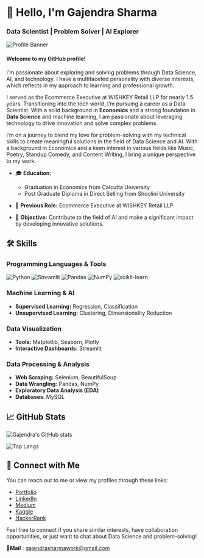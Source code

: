 # 👋 Hello, I'm Gajendra Sharma
### Data Scientist | Problem Solver | AI Explorer


![Profile Banner](https://images.unsplash.com/photo-1498050108023-c5249f4df085)

#### Welcome to my GitHub profile! 

I'm passionate about exploring and solving problems through Data Science, AI, and technology. I have a multifaceted personality with diverse interests, which reflects in my approach to learning and professional growth.

I served as the Ecommerce Executive at WISHKEY Retail LLP for nearly 1.5 years. Transitioning into the tech world, I’m pursuing a career as a Data Scientist. With a solid background in **Economics** and a strong foundation in **Data Science**  and machine learning, I am passionate about leveraging technology to drive innovation and solve complex problems.

I’m on a journey to blend my love for problem-solving with my technical skills to create meaningful solutions in the field of Data Science and AI. With a background in Economics and a keen interest in various fields like Music, Poetry, Standup Comedy, and Content Writing, I bring a unique perspective to my work.

- 🎓 **Education:** 
  - Graduation in Economics from Calcutta University
  - Post Graduate Diploma in Direct Selling from Shoolini University
  
- 💼 **Previous Role:** Ecommerce Executive at WISHKEY Retail LLP
- 🎯 **Objective:** Contribute to the field of AI and make a significant impact by developing innovative solutions.

## 🛠 Skills

### Programming Languages & Tools
![Python](https://img.shields.io/badge/Python-3776AB?style=for-the-badge&logo=python&logoColor=white)
![Streamlit](https://img.shields.io/badge/Streamlit-FF4B4B?style=for-the-badge&logo=streamlit&logoColor=white)
![Pandas](https://img.shields.io/badge/Pandas-150458?style=for-the-badge&logo=pandas&logoColor=white)
![NumPy](https://img.shields.io/badge/NumPy-013243?style=for-the-badge&logo=numpy&logoColor=white)
![scikit-learn](https://img.shields.io/badge/scikit--learn-F7931E?style=for-the-badge&logo=scikit-learn&logoColor=white)

### Machine Learning & AI
- **Supervised Learning:** Regression, Classification
- **Unsupervised Learning:** Clustering, Dimensionality Reduction

### Data Visualization
- **Tools:** Matplotlib, Seaborn, Plotly
- **Interactive Dashboards:** Streamlit

### Data Processing & Analysis
- **Web Scraping:** Selenium, BeautifulSoup
- **Data Wrangling:** Pandas, NumPy
- **Exploratory Data Analysis (EDA)**
- **Databases**: MySQL

## 📈 GitHub Stats
![Gajendra's GitHub stats](https://github-readme-stats.vercel.app/api?username=gajendrasharma-github&show_icons=true&theme=radical)

![Top Langs](https://github-readme-stats.vercel.app/api/top-langs/?username=gajendrasharma-github&layout=compact&theme=radical)



## 🔗 Connect with Me

You can reach out to me or view my profiles through these links:
- [Portfolio](https://sites.google.com/view/gajendra-portfolio)
- [LinkedIn](https://www.linkedin.com/in/gajendrasharma-work/)
- [Medium](https://medium.com/@gajendrasharmawork)
- [Kaggle](https://www.kaggle.com/gajendrasharma118)
- [HackerRank](https://www.hackerrank.com/profile/gajendrasharmaw1)
  
Feel free to connect if you share similar interests, have collaboration opportunities, or just want to chat about Data Science and problem-solving!

**📧Mail** : gajendrasharmawork@gmail.com
